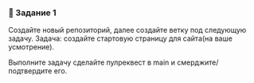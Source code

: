 ### 📘 Задание 1

Создайте новый репозиторий, далее создайте ветку под следующую задачу. Задача: создайте стартовую страницу для сайта(на ваше усмотрение).

Выполните задачу сделайте пулреквест в main и смерджите/подтвердите его.
